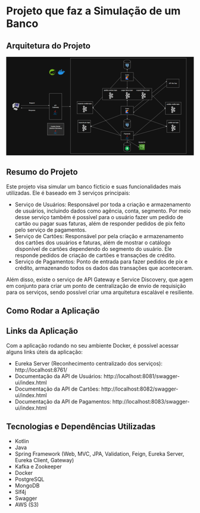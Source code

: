 # Projeto que faz a Simulação de um Banco 
## Arquitetura do Projeto
<div>
  <img src="https://github.com/vitorvhsilva/Clone-Banco/blob/main/assets/arquitetura_banco.png">
</div>

## Resumo do Projeto
Este projeto visa simular um banco fícticio e suas funcionalidades mais utilizadas. Ele é baseado em 3 serviços principais:
- Serviço de Usuários: Responsável por toda a criação e armazenamento de usuários, incluindo dados como agência, conta, segmento. Por meio desse serviço também é possível para o usuário fazer um pedido de cartão ou pagar suas faturas, além de responder pedidos de pix feito pelo serviço de pagamentos.
- Serviço de Cartões: Responsável por pela criação e armazenamento dos cartões dos usuários e faturas, além de mostrar o catálogo disponível de cartões dependendo do segmento do usuário. Ele responde pedidos de criação de cartões e transações de crédito.
- Serviço de Pagamentos: Ponto de entrada para fazer pedidos de pix e crédito, armazenando todos os dados das transações que aconteceram.

Além disso, existe o serviço de API Gateway e Service Discovery, que agem em conjunto para criar um ponto de centralização de envio de requisição para os serviços, sendo possível criar uma arquitetura escalável e resiliente.

## Como Rodar a Aplicação

## 

## Links da Aplicação
Com a aplicação rodando no seu ambiente Docker, é possível acessar alguns links úteis da aplicação:

- Eureka Server (Reconhecimento centralizado dos serviços): <a>http://localhost:8761/</a>
- Documentação da API de Usuários: <a>http://localhost:8081/swagger-ui/index.html</a>
- Documentação da API de Cartões: <a>http://localhost:8082/swagger-ui/index.html</a>
- Documentação da API de Pagamentos: <a>http://localhost:8083/swagger-ui/index.html</a>

## Tecnologias e Dependências Utilizadas
- Kotlin
- Java
- Spring Framework (Web, MVC, JPA, Validation, Feign, Eureka Server, Eureka Client, Gateway)
- Kafka e Zookeeper
- Docker
- PostgreSQL
- MongoDB
- Slf4j
- Swagger
- AWS (S3)
